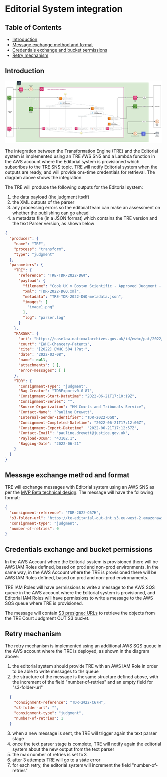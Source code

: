 # Editorial System integration

## Table of Contents
- [Introduction](#introduction)
- [Message exchange method and format](#message-exchange-method-and-format)
- [Credentials exchange and bucket permissions](#credentials-exchange-and-bucket-permissions)
- [Retry mechanism](#retry-mechanism)

## Introduction

![pic1](../beta-mvp-architecture/diagrams/aws-step-function-workflow-for-te.png)

The integration between the Transformation Engine (TRE) and the Editorial system is implemented using an TRE AWS SNS and a Lambda function in the AWS account where the Editorial system is provisioned which subscribes to the TRE SNS topic. TRE will notify Editorial system when the outputs are ready, and will provide one-time credentials for retrieval. The diagram above shows the integration.

The TRE will produce the following outputs for the Editorial system:
1. the data payload (the judgment itself)
2. the XML outputs of the parser 
3. any processing errors so the editorial team can make an assessment on whether the publishing can go ahead
4. a metadata file (in a JSON format) which contains the TRE version and the text Parser version, as shown below
```json
{
  "producer": {
    "name": "TRE",
    "process": "transform",
    "type": "judgment"
  },
  "parameters": {
    "TRE": {
      "reference": "TRE-TDR-2022-DGQ",
      "payload": {
        "filename": "Cook UK v Boston Scientific - Approved Judgment - 08.03.22 (004).docx",
        "xml": "TDR-2022-DGQ.xml",
        "metadata": "TRE-TDR-2022-DGQ-metadata.json",
        "images": [
          "image1.png"
        ],
        "log": "parser.log"
      }
    },
    "PARSER": {
      "uri": "https://caselaw.nationalarchives.gov.uk/id/ewhc/pat/2022/504",
      "court": "EWHC-Chancery-Patents",
      "cite": "[2022] EWHC 504 (Pat)",
      "date": "2022-03-08",
      "name": null,
      "attachments": [ ],
      "error-messages": [ ]
    },
    "TDR": {
      "Consignment-Type": "judgment",
      "Bag-Creator": "TDRExportv0.0.87",
      "Consignment-Start-Datetime": "2022-06-21T17:10:19Z",
      "Consignment-Series": "",
      "Source-Organization": "HM Courts and Tribunals Service",
      "Contact-Name": "Pauline Drewett",
      "Internal-Sender-Identifier": "TDR-2022-DGQ",
      "Consignment-Completed-Datetime": "2022-06-21T17:12:06Z",
      "Consignment-Export-Datetime": "2022-06-21T17:12:57Z",
      "Contact-Email": "pauline.drewett@justice.gov.uk",
      "Payload-Oxum": "43102.1",
      "Bagging-Date": "2022-06-21"
    }
  }
}
```

## Message exchange method and format

TRE will exchange messages with Editorial system using an AWS SNS as per the [MVP Beta technical design](./../beta-mvp-architecture/README.md). The message will have the following format:

```json
{
  "consignment-reference": "TDR-2022-C67H",
  "s3-folder-url": "https://te-editorial-out-int.s3.eu-west-2.amazonaws.com/TDR-2022-C67H.tar.gz?X-Amz-Security-Token=IQoJb3JpZ2luX2VjEJf%2F%2F%2F%2F%2F%2F%2F%2F%2F%2FwEaCWV1LXdlc3QtMiJIMEYCIQDLTmaISu2r83kDSVlR%2F1uF1CgUv5rzy4iCG8jsG9%2F5wgIhAIyi2R%2F7XSdm6h7KLPBB6J0RVUCFO%2FWTgBL%2F1vtzKA3YKqQCCPD%2F%2F%2F%2F%2F%2F%2F%2F%2F%2FwEQAhoMMjI5NTU0Nzc4Njc1Igye71PDmIudFYcsh5cq%2BAET%2F7sg5ecibhtmTRT7wpgPySuAet%2FABHE%2B49m53K7v4%2F3NTtTf9grvosoN9iO0DbvoaKaMccLJRlvCeLJ0Alsmh2NQf6w91t75AYKiMQ6oLIXmwc05Ewj2kND3L8uwBsjRoFNReNrWXFW1D7jiqiQpAw6BA05UW9K8%2Fwip55WrYyzBt84btm0Zy2ryVwseFEaOsEHHjglt%2Bl83r1GkGt7iLcJ7ZpvSAp6WjI3zRxqzyXc%2B%2Bs0IsJukZ9P3NQZIbeUADegqDhOq6BHoLTYryajRrSUX3WiGFf%2B7%2FVI55muASwtUYCkR20wQutty2xKMXGVwlZSgpw%2BkiTDsuPOQBjqZAQafrMvrVG5FO5mPvY8rwVfag9z%2FhiOP7juMJ7GEwaNoMouZJvbslIGk6mfOWxfZ1qE99oRlKt9YuF1u53bPynC17N1vfIr9kW2bEsDLxndz35ZRR2yEjwhgwulbZdykVxjc%2BM%2BiDiGrtj53%2BlAOy8xSFZl1AMkBuAtNjAsTqGNyHzLQSJfeb83%2BoOIPe4O4%2B7wM7hStr28rAQ%3D%3D&X-Amz-Algorithm=AWS4-HMAC-SHA256&X-Amz-Date=20220228T143015Z&X-Amz-SignedHeaders=host&X-Amz-Expires=60&X-Amz-Credential=ASIATK4UH6IZTWHYAHCS%2F20220228%2Feu-west-2%2Fs3%2Faws4_request&X-Amz-Signature=c39106d6f8b2e23ab4c896825bdc4489f4fb4bb41d93f4b9ec70e52aa0ad8399",
  "consignment-type": "judgment",
  "number-of-retries": 0
}
```

## Credentials exchange and bucket permissions

In the AWS Account where the Editorial system is provisioned there will be AWS IAM Roles defined, based on prod and non-prod environments. In the same way, in the AWS Account where the TRE is provisioned there will be AWS IAM Roles defined, based on prod and non-prod environaments.

TRE IAM Roles will have permissions to write a message to the AWS SQS queue in the AWS account where the Editorial system is provisioned, and Editorial IAM Roles will have permissions to write a message to the AWS SQS queue where TRE is provisioned.

The message will contain [S3 presigned URLs](https://docs.aws.amazon.com/AmazonS3/latest/userguide/ShareObjectPreSignedURL.html) to retrieve the objects from the TRE Court Judgment OUT S3 bucket.

## Retry mechanism

The retry mechanism is implemented using an additional AWS SQS queue in the AWS account where the TRE is deployed, as shown in the diagram above:

1. the editorial system should provide TRE with an AWS IAM Role in order to be able to write messages to the queue
2. the structure of the message is the same structure defined above, with the increment of the field "number-of-retries" and an empty field for "s3-folder-url" 
```json
  {
    "consignment-reference": "TDR-2022-C67H",
    "s3-folder-url": "",
    "consignment-type": "judgment",
    "number-of-retries": 1
  }
```
3. when a new message is sent, the TRE will trigger again the text parser stage 
4. once the text parser stage is complete, TRE will notify again the editorial system about the new output from the text parser
5. the max number of retries is set to 3
6. after 3 attempts TRE will go to a state error
7. for each retry, the editorial system will increment the field "number-of-retries"
